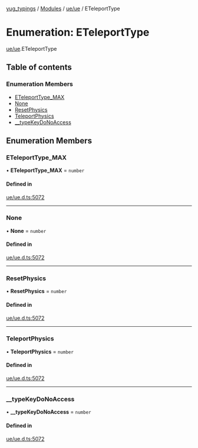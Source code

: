 [yug_typings](../README.md) / [Modules](../modules.md) / [ue/ue](../modules/ue_ue.md) / ETeleportType

# Enumeration: ETeleportType

[ue/ue](../modules/ue_ue.md).ETeleportType

## Table of contents

### Enumeration Members

- [ETeleportType\_MAX](ue_ue.ETeleportType.md#eteleporttype_max)
- [None](ue_ue.ETeleportType.md#none)
- [ResetPhysics](ue_ue.ETeleportType.md#resetphysics)
- [TeleportPhysics](ue_ue.ETeleportType.md#teleportphysics)
- [\_\_typeKeyDoNoAccess](ue_ue.ETeleportType.md#__typekeydonoaccess)

## Enumeration Members

### ETeleportType\_MAX

• **ETeleportType\_MAX** = `number`

#### Defined in

[ue/ue.d.ts:5072](https://github.com/YugMetaverse/yug_typings/blob/b7d9b19/ue/ue.d.ts#L5072)

___

### None

• **None** = `number`

#### Defined in

[ue/ue.d.ts:5072](https://github.com/YugMetaverse/yug_typings/blob/b7d9b19/ue/ue.d.ts#L5072)

___

### ResetPhysics

• **ResetPhysics** = `number`

#### Defined in

[ue/ue.d.ts:5072](https://github.com/YugMetaverse/yug_typings/blob/b7d9b19/ue/ue.d.ts#L5072)

___

### TeleportPhysics

• **TeleportPhysics** = `number`

#### Defined in

[ue/ue.d.ts:5072](https://github.com/YugMetaverse/yug_typings/blob/b7d9b19/ue/ue.d.ts#L5072)

___

### \_\_typeKeyDoNoAccess

• **\_\_typeKeyDoNoAccess** = `number`

#### Defined in

[ue/ue.d.ts:5072](https://github.com/YugMetaverse/yug_typings/blob/b7d9b19/ue/ue.d.ts#L5072)
